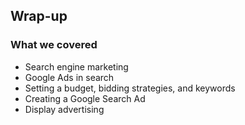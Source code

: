 ## Wrap-up

### What we covered

- Search engine marketing
- Google Ads in search
- Setting a budget, bidding strategies, and keywords
- Creating a Google Search Ad
- Display advertising

